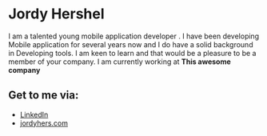 
# Jordy Hershel
I am a talented young mobile application developer .
I have been developing Mobile application for several years now and I do have a solid background in Developing tools. 
I am keen to learn and that would be a pleasure to be a member of your company. 
I am currently working at **This awesome company**


## Get to me via:

- [LinkedIn ](www.linkedin.com/in/jordy-hershel-ig)
- [jordyhers.com](https://jordyhers.com/#/)






